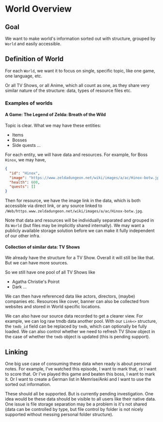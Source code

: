 # World Overview

## Goal

We want to make world's information sorted out with structure, grouped by `World` and easily accessible.

## Definition of World

For each `World`, we want it to focus on single, specific topic, like one game, one language, etc.

Or all TV Shows, or all Anime, which all count as one, as they share very similar nature
of the structure: data, types of resource files etc.

### Examples of worlds

#### A Game: The Legend of Zelda: Breath of the Wild

Topic is clear. What we may have these entities:

- Items
- Bosses
- Side quests
...

For each entity, we will have data and resources. For example, for Boss `Hinox`, we may have,

```json
{
  "id": "Hinox",
  "image": "https://www.zeldadungeon.net/wiki/images/a/ac/Hinox-botw.jpg",
  "health": 600,
  "quests": []
}
```

Then for resource, we have the image link in the data, which is both accessible via direct link,
or any source linked to `/Web/https.www.zeldadungeon.net/wiki/images/a/ac/Hinox-botw.jpg`.

Note that data and resources will be individually separated and grouped in its `World`
(but files may be implicitly shared internally). We may want a publicly available storage solution before we can make it
fully independent of our other infra.

#### Collection of similar data: TV Shows

We already have the structure for a TV Show. Overall it will still be like that. But we can have more sources.

So we still have one pool of all TV Shows like

- Agatha Christie's Poirot
- Dark
...

We can then have referenced data like actors, directors, (maybe) companies etc. Resources like cover, banner can also be
collected from websites and stored in World specific locations.

We can also have our source data recorded to get a clearer view. For example, we can log raw tmdb data another pool.
With our `Link<>` structure, the `tmdb_id` field can be replaced by `tmdb`, which can optionally be fully loaded. We can
also control whether we need to refresh TV Show object in the case of whether the `tmdb` object is updated (this is
pending support).

## Linking

One big use case of consuming these data when ready is about personal notes. For example, I've watched this episode, I
want to mark that, or I want to score that. Or I've played this game and beaten this boss, I want to mark it. Or I want
to create a German list in Memrise/Anki and I want to use the sorted out information.

These should all be supported. But is currently pending investigation. One idea would be these data should be visible to
all users like their native data. One issue is file storage separation may be a problem is it's not shared (data can be
controlled by type, but file control by folder is not nicely supported without messing personal folder structure).
